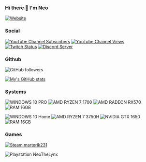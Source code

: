 ### Hi there 👋 I'm Neo

[![Website](https://img.shields.io/website?down_color=red&down_message=Offline&style=for-the-badge&up_message=Online&url=https%3A%2F%2Fneothelynx.com)](https://neothelynx.com)

### Social

[![YouTube Channel Subscribers](https://img.shields.io/youtube/channel/subscribers/UCbotJHuTzFLNQDG4Vo_UCiw?logo=youtube&style=for-the-badge&color=FF0000)](https://youtube.com/@neothelynx)
[![YouTube Channel Views](https://img.shields.io/youtube/channel/views/UCbotJHuTzFLNQDG4Vo_UCiw?label=Youtube%20Views&logo=youtube&style=for-the-badge&color=FF0000)](https://youtube.com/@neothelynx)
[![Twitch Status](https://img.shields.io/twitch/status/neothelynx?color=6441A4&logo=twitch&style=for-the-badge)](https://www.twitch.tv/neothelynx)
[![Discord Server](https://img.shields.io/discord/250131746358689792?label=Discord&logo=discord&logoColor=white&style=for-the-badge)](https://discord.com/invite/FHvQHr5QEf)

### Github

![GitHub followers](https://img.shields.io/github/followers/neothelynx?logo=github&style=for-the-badge)

[![My's GitHub stats](https://github-readme-stats.vercel.app/api?username=neothelynx&show_icons=true&custom_title=NeoTheLynx%20Github%20Stats&include_all_commits=true&theme=synthwave)](https://github.com/anuraghazra/github-readme-stats)

### Systems

![WINDOWS 10 PRO](https://img.shields.io/static/v1?label=OS&message=WINDOWS%2010%20PRO&color=00adef&logo=windows&style=for-the-badge "WINDOWS 10 PRO")
![AMD RYZEN 7 1700](https://img.shields.io/static/v1?label=AMD&message=RYZEN%207%201700&color=ED1C24&logo=amd&style=for-the-badge "AMD RYZEN 7 1700")
![AMD RADEON RX570](https://img.shields.io/static/v1?label=AMD&message=RADEON%20RX570&color=ED1C24&logo=amd&style=for-the-badge "AMD RADEON RX5700")
![RAM 16GB](https://img.shields.io/static/v1?label=RAM&message=16GB&color=00adef&style=for-the-badge "RAM 16GB")

![WINDOWS 10 Home](https://img.shields.io/static/v1?label=OS&message=WINDOWS%2010%20HOME&color=00adef&logo=windows&style=for-the-badge "WINDOWS 10 Home")
![AMD RYZEN 7 3750H](https://img.shields.io/static/v1?label=AMD&message=RYZEN%207%203750H&color=ED1C24&logo=amd&style=for-the-badge "AMD RYZEN 7 3750H")
![NVIDIA GTX 1650](https://img.shields.io/static/v1?label=NVIDIA&message=GTX%201650&color=76b900&logo=nvidia&style=for-the-badge "NVIDIA GTX 1650")
![RAM 16GB](https://img.shields.io/static/v1?label=RAM&message=16GB&color=00adef&style=for-the-badge "RAM 16GB")

### Games

[![Steam marterik231](https://img.shields.io/static/v1?label=STEAM&message=marterik231&style=for-the-badge&logo=steam "Steam marterik231")](https://steamcommunity.com/id/marterik231/)

![Playstation NeoTheLynx](https://img.shields.io/badge/PlayStation-003791?style=for-the-badge&logo=playstation&logoColor=white "Playstation NeoTheLynx")


<!--
**neolightning/neolightning** is a ✨ _special_ ✨ repository because its `README.md` (this file) appears on your GitHub profile.

Here are some ideas to get you started:

- 🔭 I’m currently working on ...
- 🌱 I’m currently learning ...
- 👯 I’m looking to collaborate on ...
- 🤔 I’m looking for help with ...
- 💬 Ask me about ...
- 📫 How to reach me: ...
- 😄 Pronouns: ...
- ⚡ Fun fact: ...
-->
